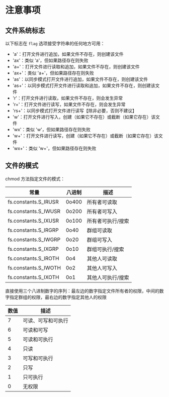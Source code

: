 # 注意事项

## 文件系统标志

以下标志在 `flag` 选项接受字符串的任何地方可用：

- 'a'：打开文件进行追加，如果文件不存在，则创建该文件
- 'ax'：类似 'a'，但如果路径存在则失败
- 'a+'：打开文件进行读取和追加，如果文件不存在，则创建该文件
- 'ax+'：类似 'a+'，但如果路径存在则失败
- 'as'：以同步模式打开文件进行追加，如果文件不存在，则创建该文件
- 'as+'：以同步模式打开文件进行读取和追加，如果文件不存在，则创建该文件
- 'r'：打开文件进行读取，如果文件不存在，则会发生异常
- 'r+'：打开文件进行读写，如果文件不存在，则会发生异常
- 'rs+'：以同步模式打开文件进行读写【除非必要，否则不建议】
- 'w'：打开文件进行写入，创建（如果它不存在）或截断（如果它存在）该文件
- 'wx'：类似 'w'，但如果路径存在则失败
- 'w+'：打开文件进行读写，创建（如果它不存在）或截断（如果它存在）该文件
- 'wx+'：类似 'w+'，但如果路径存在则失败

## 文件的模式

chmod 方法指定文件的模式：

| 常量                 | 八进制 | 描述              |
| -------------------- | ------ | ----------------- |
| fs.constants.S_IRUSR | 0o400  | 所有者可读取      |
| fs.constants.S_IWUSR | 0o200  | 所有者可写入      |
| fs.constants.S_IXUSR | 0o100  | 所有者可执行/搜索 |
| fs.constants.S_IRGRP | 0o40   | 群组可读取        |
| fs.constants.S_IWGRP | 0o20   | 群组可写入        |
| fs.constants.S_IXGRP | 0o10   | 群组可执行/搜索   |
| fs.constants.S_IROTH | 0o4    | 其他人可读取      |
| fs.constants.S_IWOTH | 0o2    | 其他人可写入      |
| fs.constants.S_IXOTH | 0o1    | 其他人可执行/搜索 |

直接使用三个八进制数字的序列：最左边的数字指定文件所有者的权限，中间的数字指定群组的权限，最右边的数字指定其他人的权限

| 数值 | 描述               |
| ---- | ------------------ |
| 7    | 可读、可写和可执行 |
| 6    | 可读和可写         |
| 5    | 可读和可执行       |
| 4    | 只读               |
| 3    | 可写和可执行       |
| 2    | 只写               |
| 1    | 只可执行           |
| 0    | 无权限             |

